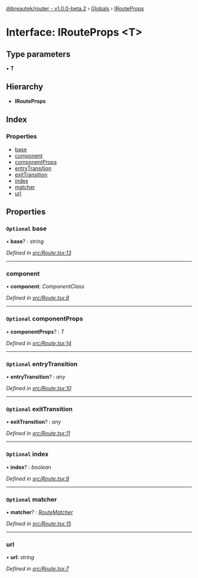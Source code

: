 [@breautek/router - v1.0.0-beta.2](../README.md) › [Globals](../globals.md) › [IRouteProps](irouteprops.md)

# Interface: IRouteProps <**T**>

## Type parameters

▪ **T**

## Hierarchy

* **IRouteProps**

## Index

### Properties

* [base](irouteprops.md#optional-base)
* [component](irouteprops.md#component)
* [componentProps](irouteprops.md#optional-componentprops)
* [entryTransition](irouteprops.md#optional-entrytransition)
* [exitTransition](irouteprops.md#optional-exittransition)
* [index](irouteprops.md#optional-index)
* [matcher](irouteprops.md#optional-matcher)
* [url](irouteprops.md#url)

## Properties

### `Optional` base

• **base**? : *string*

*Defined in [src/Route.tsx:13](https://github.com/breautek/router/blob/658faf7/src/Route.tsx#L13)*

___

###  component

• **component**: *ComponentClass*

*Defined in [src/Route.tsx:8](https://github.com/breautek/router/blob/658faf7/src/Route.tsx#L8)*

___

### `Optional` componentProps

• **componentProps**? : *T*

*Defined in [src/Route.tsx:14](https://github.com/breautek/router/blob/658faf7/src/Route.tsx#L14)*

___

### `Optional` entryTransition

• **entryTransition**? : *any*

*Defined in [src/Route.tsx:10](https://github.com/breautek/router/blob/658faf7/src/Route.tsx#L10)*

___

### `Optional` exitTransition

• **exitTransition**? : *any*

*Defined in [src/Route.tsx:11](https://github.com/breautek/router/blob/658faf7/src/Route.tsx#L11)*

___

### `Optional` index

• **index**? : *boolean*

*Defined in [src/Route.tsx:9](https://github.com/breautek/router/blob/658faf7/src/Route.tsx#L9)*

___

### `Optional` matcher

• **matcher**? : *[RouteMatcher](../classes/routematcher.md)*

*Defined in [src/Route.tsx:15](https://github.com/breautek/router/blob/658faf7/src/Route.tsx#L15)*

___

###  url

• **url**: *string*

*Defined in [src/Route.tsx:7](https://github.com/breautek/router/blob/658faf7/src/Route.tsx#L7)*
